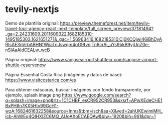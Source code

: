 # tevily-nextjs

Demo de plantilla original: https://preview.themeforest.net/item/tevily-travel-tour-agency-react-next-template/full_screen_preview/37181494?_ga=2.24231609.2011609322.1682185310-1495185303.1621651271&_gac=1.56963416.1682185310.Cj0KCQjwi46iBhDyARIsAE3nVrbABHNfWjiaTnJswqm4oG9tvnjTn6crAj_uYs9bkB9yjUnZ0e-nSlAaAldCEALw_wcB

Página original: https://www.sanjoseairportshuttlecr.com/sanjose-airport-shuttle-reservenow

Página Essential Costa Rica (imágenes y datos de base): https://www.visitcostarica.com/es


Para obtener máscaras, buscar imágenes con fondo transparente, por ejemplo, splash image png
https://www.google.com/search?q=splash+image+png&rlz=1C1CHBF_esCR952CR953&sxsrf=APwXEdeCHE1BxPH8n7KX5Htv99GcH1-wzA:1682461632258&source=lnms&tbm=isch&sa=X&ved=2ahUKEwimiMH_icb-AhWEq4QIHXlZC6MQ_AUoAXoECAEQAw&biw=1920&bih=961&dpr=1





